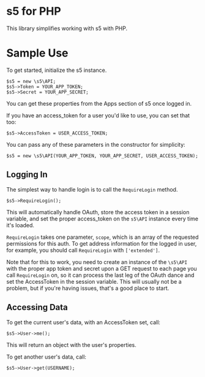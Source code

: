 # s5 for PHP

This library simplifies working with s5 with PHP.

# Sample Use

To get started, initialize the s5 instance.

    $s5 = new \s5\API;
    $s5->Token = YOUR_APP_TOKEN;
    $s5->Secret = YOUR_APP_SECRET;

You can get these properties from the Apps section of s5 once logged in.

If you have an access_token for a user you'd like to use, you can set that too:

    $s5->AccessToken = USER_ACCESS_TOKEN;

You can pass any of these parameters in the constructor for simplicity:

    $s5 = new \s5\API(YOUR_APP_TOKEN, YOUR_APP_SECRET, USER_ACCESS_TOKEN);

## Logging In

The simplest way to handle login is to call the `RequireLogin` method.

    $s5->RequireLogin();

This will automatically handle OAuth, store the access token in a session variable, and set the proper access_token on
the `s5\API` instance every time it's loaded.

`RequireLogin` takes one parameter, `scope`, which is an array of the requested permissions for this auth. To get
address information for the logged in user, for example, you should call `RequireLogin` with `['extended']`.

Note that for this to work, you need to create an instance of the `\s5\API` with the proper app token and secret upon a
GET request to each page you call `RequireLogin` on, so it can process the last leg of the OAuth dance and set the
AccessToken in the session variable. This will usually not be a problem, but if you're having issues, that's a good
place to start.

## Accessing Data

To get the current user's data, with an AccessToken set, call:

    $s5->User->me();

This will return an object with the user's properties.

To get another user's data, call:

    $s5->User->get(USERNAME);
